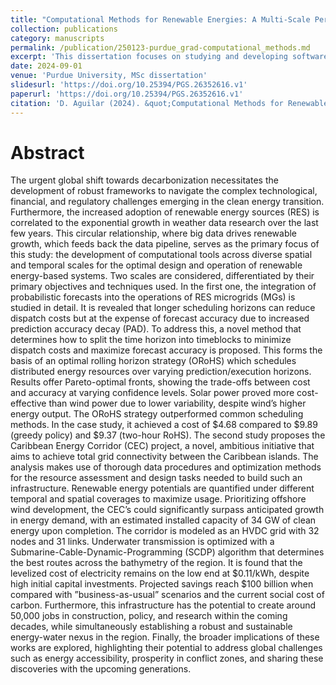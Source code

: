 ```yaml
---
title: "Computational Methods for Renewable Energies: A Multi-Scale Perspective"
collection: publications
category: manuscripts
permalink: /publication/250123-purdue_grad-computational_methods.md
excerpt: 'This dissertation focuses on studying and developing software tools to support clean energy transitions across different scales - from local microgrids to international energy corridors. '
date: 2024-09-01
venue: 'Purdue University, MSc dissertation'
slidesurl: 'https://doi.org/10.25394/PGS.26352616.v1'
paperurl: 'https://doi.org/10.25394/PGS.26352616.v1'
citation: 'D. Aguilar (2024). &quot;Computational Methods for Renewable Energies: A Multi-Scale Perspective.&quot; <i>Purdue University, MSc dissertation</i>.'
---
```


# Abstract

The urgent global shift towards decarbonization necessitates the development of robust frameworks to navigate the complex technological, financial, and regulatory challenges emerging in the clean energy transition. Furthermore, the increased adoption of renewable energy sources (RES) is correlated to the exponential growth in weather data research over the last few years. This circular relationship, where big data drives renewable growth, which feeds back the data pipeline, serves as the primary focus of this study: the development of computational tools across diverse spatial and temporal scales for the optimal design and operation of renewable energy-based systems. Two scales are considered, differentiated by their primary objectives and techniques used. In the first one, the integration of probabilistic forecasts into the operations of RES microgrids (MGs) is studied in detail. It is revealed that longer scheduling horizons can reduce dispatch costs but at the expense of forecast accuracy due to increased prediction accuracy decay (PAD). To address this, a novel method that determines how to split the time horizon into timeblocks to minimize dispatch costs and maximize forecast accuracy is proposed. This forms the basis of an optimal rolling horizon strategy (ORoHS) which schedules distributed energy resources over varying prediction/execution horizons. Results offer Pareto-optimal fronts, showing the trade-offs between cost and accuracy at varying confidence levels. Solar power proved more cost-effective than wind power due to lower variability, despite wind’s higher energy output. The ORoHS strategy outperformed common scheduling methods. In the case study, it achieved a cost of $4.68 compared to $9.89 (greedy policy) and $9.37 (two-hour RoHS). The second study proposes the Caribbean Energy Corridor (CEC) project, a novel, ambitious initiative that aims to achieve total grid connectivity between the Caribbean islands. The analysis makes use of thorough data procedures and optimization methods for the resource assessment and design tasks needed to build such an infrastructure. Renewable energy potentials are quantified under different temporal and spatial coverages to maximize usage. Prioritizing offshore wind development, the CEC’s could significantly surpass anticipated growth in energy demand, with an estimated installed capacity of 34 GW of clean energy upon completion. The corridor is modeled as an HVDC grid with 32 nodes and 31 links. Underwater transmission is optimized with a Submarine-Cable-Dynamic-Programming (SCDP) algorithm that determines the best routes across the bathymetry of the region. It is found that the levelized cost of electricity remains on the low end at $0.11/kWh, despite high initial capital investments. Projected savings reach $100 billion when compared with ”business-as-usual” scenarios and the current social cost of carbon. Furthermore, this infrastructure has the potential to create around 50,000 jobs in construction, policy, and research within the coming decades, while simultaneously establishing a robust and sustainable energy-water nexus in the region. Finally, the broader implications of these works are explored, highlighting their potential to address global challenges such as energy accessibility, prosperity in conflict zones, and sharing these discoveries with the upcoming generations.
